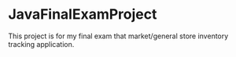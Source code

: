 # JavaFinalExamProject

This project is for my final exam that market/general store inventory tracking application.
